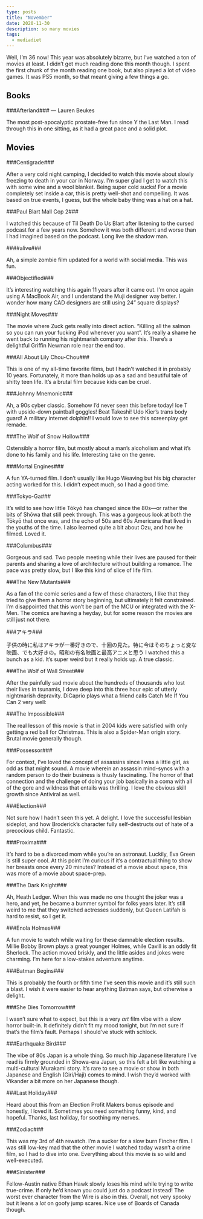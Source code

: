 ```yaml
---
type: posts
title: "November"
date: 2020-11-30
description: so many movies
tags:
  - mediadiet
---
```


Well, I’m 36 now! This year was absolutely bizarre, but I’ve watched a ton of movies at least. I didn’t get much reading done this month though. I spent the first chunk of the month reading one book, but also played a lot of video games. It was PS5 month, so that meant giving a few things a go.

<!--more-->

## Books

###Afterland### — Lauren Beukes

The most post-apocalyptic prostate-free fun since Y the Last Man. I read through this in one sitting, as it had a great pace and a solid plot. 

## Movies

###Centigrade###

After a very cold night camping, I decided to watch this movie about slowly freezing to death in your car in Norway. I’m super glad I get to watch this with some wine and a wool blanket. Being super cold sucks! For a movie completely set inside a car, this is pretty well-shot and compelling. It was based on true events, I guess, but the whole baby thing was a hat on a hat.

###Paul Blart Mall Cop 2###

I watched this because of Til Death Do Us Blart after listening to the cursed podcast for a few years now. Somehow it was both different and worse than I had imagined based on the podcast. Long live the shadow man.

####alive###

Ah, a simple zombie film updated for a world with social media. This was fun.

###Objectified###

It’s interesting watching this again 11 years after it came out. I’m once again using A MacBook Air, and I understand the Muji designer way better. I wonder how many CAD designers are still using 24” square displays?

###Night Moves###

The movie where Zuck gets really into direct action. “Killing all the salmon so you can run your fucking iPod whenever you want”. It’s really a shame he went back to running his nightmarish company after this. There’s a delightful Griffin Newman role near the end too.

###All About Lily Chou-Chou###

This is one of my all-time favorite films, but I hadn’t watched it in probably 10 years. Fortunately, it more than holds up as a sad and beautiful tale of shitty teen life. It’s a brutal film because kids can be cruel.

###Johnny Mnemonic###

Ah, a 90s cyber classic. Somehow I’d never seen this before today! Ice T with upside-down paintball goggles! Beat Takeshi! Udo Kier’s trans body guard! A military internet dolphin!! I would love to see this screenplay get remade.

###The Wolf of Snow Hollow###

Ostensibly a horror film, but mostly about a man’s alcoholism and what it’s done to his family and his life. Interesting take on the genre.

###Mortal Engines###

A fun YA-turned film. I don’t usually like Hugo Weaving but his big character acting worked for this. I didn’t expect much, so I had a good time. 

###Tokyo-Ga###

It’s wild to see how little Tōkyō has changed since the 80s—or rather the bits of Shōwa that still peek through. This was a gorgeous look at both the Tōkyō that once was, and the echo of 50s and 60s Americana that lived in the youths of the time. I also learned quite a bit about Ozu, and how he filmed. Loved it.

###Columbus###

Gorgeous and sad. Two people meeting while their lives are paused for their parents and sharing a love of architecture without building a romance. The pace was pretty slow, but I like this kind of slice of life film.

###The New Mutants###

As a fan of the comic series and a few of these characters, I like that they tried to give them a horror story beginning, but ultimately it felt constrained. I’m disappointed that this won’t be part of the MCU or integrated with the X-Men. The comics are having a heyday, but for some reason the movies are still just not there.

###アキラ###

子供の時に私はアキラが一番好きので、十回の見た。特に今はそのちょっと変な映画、でも大好きの。昭和の有名映画と最高アニメと思う
I watched this a bunch as a kid. It’s super weird but it really holds up. A true classic.

###The Wolf of Wall Street###

After the painfully sad movie about the hundreds of thousands who lost their lives in tsunamis, I dove deep into this three hour epic of utterly nightmarish depravity. DiCaprio plays what a friend calls Catch Me If You Can 2 very well:

###The Impossible###

The real lesson of this movie is that in 2004 kids were satisfied with only getting a red ball for Christmas. This is also a Spider-Man origin story. Brutal movie generally though.

###Possessor###

For context, I’ve loved the concept of assassins since I was a little girl, as odd as that might sound. A movie wherein an assassin mind-syncs with a random person to do their business is thusly fascinating. The horror of that connection and the challenge of doing your job basically in a coma with all of the gore and wildness that entails was thrilling. I love the obvious skill growth since Antiviral as well.

###Election###

Not sure how I hadn’t seen this yet. A delight. I love the successful lesbian sideplot, and how Broderick’s character fully self-destructs out of hate of a precocious child. Fantastic.

###Proxima###

It’s hard to be a divorced mom while you’re an astronaut. Luckily, Eva Green is still super cool. At this point I’m curious if it’s a contractual thing to show her breasts once every 20 minutes? Instead of a movie about space, this was more of a movie about space-prep.

###The Dark Knight###

Ah, Heath Ledger. When this was made no one thought the joker was a hero, and yet, he became a bummer symbol for folks years later. It’s still weird to me that they switched actresses suddenly, but Queen Latifah is hard to resist, so I get it.

###Enola Holmes###

A fun movie to watch while waiting for these damnable election results. Millie Bobby Brown plays a great younger Holmes, while Cavill is an oddly fit Sherlock. The action moved briskly, and the little asides and jokes were charming. I’m here for a low-stakes adventure anytime.

###Batman Begins###

This is probably the fourth or fifth time I’ve seen this movie and it’s still such a blast. I wish it were easier to hear anything Batman says, but otherwise a delight.

###She Dies Tomorrow###

I wasn’t sure what to expect, but this is a very _art_ film vibe with a slow horror built-in. It definitely didn’t fit my mood tonight, but I’m not sure if that’s the film’s fault. Perhaps I should’ve stuck with schlock.

###Earthquake Bird###

The vibe of 80s Japan is a whole thing. So much hip Japanese literature I’ve read is firmly grounded in Showa-era Japan, so this felt a bit like watching a multi-cultural Murakami story. It’s rare to see a movie or show in both Japanese and English (Giri/Haji) comes to mind. I wish they’d worked with Vikander a bit more on her Japanese though.

###Last Holiday###

Heard about this from an Election Profit Makers bonus episode and honestly, I loved it. Sometimes you need something funny, kind, and hopeful. Thanks, last holiday, for soothing my nerves.

###Zodiac###

This was my 3rd of 4th rewatch. I’m a sucker for a slow burn Fincher film. I was still low-key mad that the other movie I watched today wasn’t a crime film, so I had to dive into one. Everything about this movie is so wild and well-executed.

###Sinister###

Fellow-Austin native Ethan Hawk slowly loses his mind while trying to write true-crime. If only he’d known you could just do a podcast instead! The worst ever character from the Wire is also in this. Overall, not very spooky but it leans a _lot_ on goofy jump scares. Nice use of Boards of Canada though.